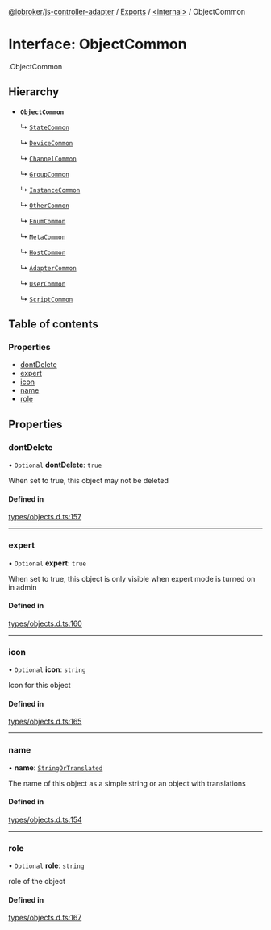 [@iobroker/js-controller-adapter](../README.md) / [Exports](../modules.md) / [<internal\>](../modules/internal_.md) / ObjectCommon

# Interface: ObjectCommon

[<internal>](../modules/internal_.md).ObjectCommon

## Hierarchy

- **`ObjectCommon`**

  ↳ [`StateCommon`](internal_.StateCommon.md)

  ↳ [`DeviceCommon`](internal_.DeviceCommon.md)

  ↳ [`ChannelCommon`](internal_.ChannelCommon.md)

  ↳ [`GroupCommon`](internal_.GroupCommon.md)

  ↳ [`InstanceCommon`](internal_.InstanceCommon.md)

  ↳ [`OtherCommon`](internal_.OtherCommon.md)

  ↳ [`EnumCommon`](internal_.EnumCommon.md)

  ↳ [`MetaCommon`](internal_.MetaCommon.md)

  ↳ [`HostCommon`](internal_.HostCommon.md)

  ↳ [`AdapterCommon`](internal_.AdapterCommon.md)

  ↳ [`UserCommon`](internal_.UserCommon.md)

  ↳ [`ScriptCommon`](internal_.ScriptCommon.md)

## Table of contents

### Properties

- [dontDelete](internal_.ObjectCommon.md#dontdelete)
- [expert](internal_.ObjectCommon.md#expert)
- [icon](internal_.ObjectCommon.md#icon)
- [name](internal_.ObjectCommon.md#name)
- [role](internal_.ObjectCommon.md#role)

## Properties

### dontDelete

• `Optional` **dontDelete**: ``true``

When set to true, this object may not be deleted

#### Defined in

[types/objects.d.ts:157](https://github.com/ioBroker/ioBroker.js-controller/blob/57263052/packages/types/objects.d.ts#L157)

___

### expert

• `Optional` **expert**: ``true``

When set to true, this object is only visible when expert mode is turned on in admin

#### Defined in

[types/objects.d.ts:160](https://github.com/ioBroker/ioBroker.js-controller/blob/57263052/packages/types/objects.d.ts#L160)

___

### icon

• `Optional` **icon**: `string`

Icon for this object

#### Defined in

[types/objects.d.ts:165](https://github.com/ioBroker/ioBroker.js-controller/blob/57263052/packages/types/objects.d.ts#L165)

___

### name

• **name**: [`StringOrTranslated`](../modules/internal_.md#stringortranslated)

The name of this object as a simple string or an object with translations

#### Defined in

[types/objects.d.ts:154](https://github.com/ioBroker/ioBroker.js-controller/blob/57263052/packages/types/objects.d.ts#L154)

___

### role

• `Optional` **role**: `string`

role of the object

#### Defined in

[types/objects.d.ts:167](https://github.com/ioBroker/ioBroker.js-controller/blob/57263052/packages/types/objects.d.ts#L167)
